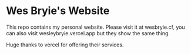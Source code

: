 # Wes Bryie's Website
This repo contains my personal website.
Please visit it at wesbryie.cf, you can also visit wesleybryie.vercel.app but they show the same thing.

Huge thanks to vercel for offering their services.
